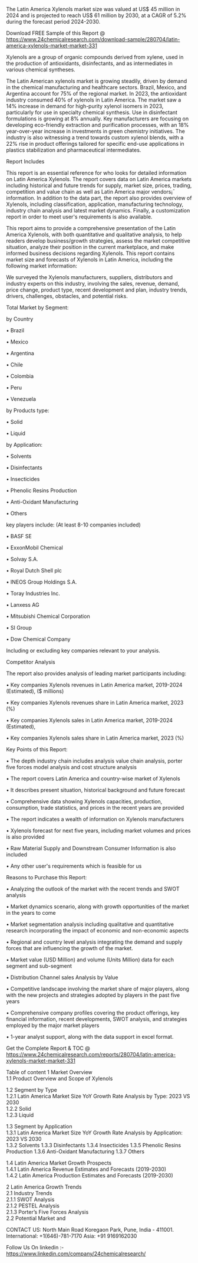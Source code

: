 The Latin America Xylenols market size was valued at US$ 45 million in 2024 and is projected to reach US$ 61 million by 2030, at a CAGR of 5.2% during the forecast period 2024-2030.

Download FREE Sample of this Report @ https://www.24chemicalresearch.com/download-sample/280704/latin-america-xylenols-market-market-331

Xylenols are a group of organic compounds derived from xylene, used in the production of antioxidants, disinfectants, and as intermediates in various chemical syntheses.

The Latin American xylenols market is growing steadily, driven by demand in the chemical manufacturing and healthcare sectors. Brazil, Mexico, and Argentina account for 75% of the regional market. In 2023, the antioxidant industry consumed 40% of xylenols in Latin America. The market saw a 14% increase in demand for high-purity xylenol isomers in 2023, particularly for use in specialty chemical synthesis. Use in disinfectant formulations is growing at 8% annually. Key manufacturers are focusing on developing eco-friendly extraction and purification processes, with an 18% year-over-year increase in investments in green chemistry initiatives. The industry is also witnessing a trend towards custom xylenol blends, with a 22% rise in product offerings tailored for specific end-use applications in plastics stabilization and pharmaceutical intermediates.

Report Includes

This report is an essential reference for who looks for detailed information on Latin America Xylenols. The report covers data on Latin America markets including historical and future trends for supply, market size, prices, trading, competition and value chain as well as Latin America major vendors¡¯ information. In addition to the data part, the report also provides overview of Xylenols, including classification, application, manufacturing technology, industry chain analysis and latest market dynamics. Finally, a customization report in order to meet user's requirements is also available.

This report aims to provide a comprehensive presentation of the Latin America Xylenols, with both quantitative and qualitative analysis, to help readers develop business/growth strategies, assess the market competitive situation, analyze their position in the current marketplace, and make informed business decisions regarding Xylenols. This report contains market size and forecasts of Xylenols in Latin America, including the following market information:

We surveyed the Xylenols manufacturers, suppliers, distributors and industry experts on this industry, involving the sales, revenue, demand, price change, product type, recent development and plan, industry trends, drivers, challenges, obstacles, and potential risks.

Total Market by Segment:

by Country

•    Brazil

•    Mexico

•    Argentina

•    Chile

•    Colombia

•    Peru

•    Venezuela

by Products type:

•    Solid

•    Liquid

by Application:

•    Solvents

•    Disinfectants

•    Insecticides

•    Phenolic Resins Production

•    Anti-Oxidant Manufacturing

•    Others

key players include: (At least 8-10 companies included)

•    BASF SE

•    ExxonMobil Chemical

•    Solvay S.A.

•    Royal Dutch Shell plc

•    INEOS Group Holdings S.A.

•    Toray Industries Inc.

•    Lanxess AG

•    Mitsubishi Chemical Corporation

•    SI Group

•    Dow Chemical Company

Including or excluding key companies relevant to your analysis.

Competitor Analysis

The report also provides analysis of leading market participants including:

•    Key companies Xylenols revenues in Latin America market, 2019-2024 (Estimated), ($ millions)

•    Key companies Xylenols revenues share in Latin America market, 2023 (%)

•    Key companies Xylenols sales in Latin America market, 2019-2024 (Estimated),

•    Key companies Xylenols sales share in Latin America market, 2023 (%)

Key Points of this Report:

•    The depth industry chain includes analysis value chain analysis, porter five forces model analysis and cost structure analysis

•    The report covers Latin America and country-wise market of Xylenols

•    It describes present situation, historical background and future forecast

•    Comprehensive data showing Xylenols capacities, production, consumption, trade statistics, and prices in the recent years are provided

•    The report indicates a wealth of information on Xylenols manufacturers

•    Xylenols forecast for next five years, including market volumes and prices is also provided

•    Raw Material Supply and Downstream Consumer Information is also included

•    Any other user's requirements which is feasible for us

Reasons to Purchase this Report:

•    Analyzing the outlook of the market with the recent trends and SWOT analysis

•    Market dynamics scenario, along with growth opportunities of the market in the years to come

•    Market segmentation analysis including qualitative and quantitative research incorporating the impact of economic and non-economic aspects

•    Regional and country level analysis integrating the demand and supply forces that are influencing the growth of the market.

•    Market value (USD Million) and volume (Units Million) data for each segment and sub-segment

•    Distribution Channel sales Analysis by Value

•    Competitive landscape involving the market share of major players, along with the new projects and strategies adopted by players in the past five years

•    Comprehensive company profiles covering the product offerings, key financial information, recent developments, SWOT analysis, and strategies employed by the major market players

•    1-year analyst support, along with the data support in excel format.

Get the Complete Report & TOC @ https://www.24chemicalresearch.com/reports/280704/latin-america-xylenols-market-market-331

Table of content
1 Market Overview    
1.1 Product Overview and Scope of Xylenols 

1.2 Segment by Type    
1.2.1 Latin America Market Size YoY Growth Rate Analysis by Type: 2023 VS 2030    
1.2.2 Solid    
1.2.3 Liquid

1.3 Segment by Application  
1.3.1 Latin America Market Size YoY Growth Rate Analysis by Application: 2023 VS 2030    
1.3.2    Solvents
1.3.3    Disinfectants
1.3.4    Insecticides
1.3.5    Phenolic Resins Production
1.3.6    Anti-Oxidant Manufacturing
1.3.7    Others

1.4 Latin America Market Growth Prospects    
1.4.1 Latin America Revenue Estimates and Forecasts (2019-2030)    
1.4.2 Latin America Production Estimates and Forecasts (2019-2030)  

2 Latin America Growth Trends    
2.1 Industry Trends    
2.1.1 SWOT Analysis    
2.1.2 PESTEL Analysis    
2.1.3 Porter’s Five Forces Analysis    
2.2 Potential Market and

CONTACT US:
North Main Road Koregaon Park, Pune, India - 411001.
International: +1(646)-781-7170
Asia: +91 9169162030

Follow Us On linkedin :- https://www.linkedin.com/company/24chemicalresearch/
